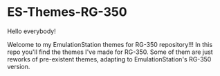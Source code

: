 # ES-Themes-RG-350
Hello everybody! 

Welcome to my EmulationStation themes for RG-350 repository!!! 
In this repo you'll find the themes I've made for RG-350. Some of them are just reworks of pre-existent themes, adapting to EmulationStation's RG-350 version. 
